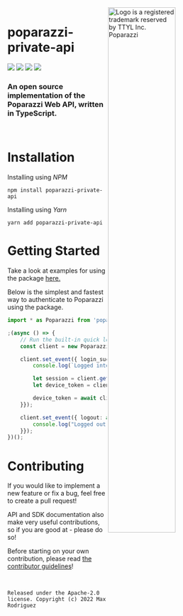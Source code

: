 <img src="https://user-images.githubusercontent.com/33995146/169403681-6f3abfb0-10f4-4c2c-9ef4-fe7704142b58.jpg" alt="Logo is a registered trademark reserved by TTYL Inc. Poparazzi" align="right" width="55%"/>

# poparazzi-private-api

![](https://img.shields.io/github/last-commit/Max-Rodriguez/poparazzi-private-api) ![](https://img.shields.io/github/issues/Max-Rodriguez/poparazzi-private-api) ![](https://img.shields.io/github/issues-closed/Max-Rodriguez/poparazzi-private-api) ![](https://img.shields.io/github/license/Max-Rodriguez/poparazzi-private-api)

### An open source implementation of the Poparazzi Web API, written in TypeScript.
<br>

# Installation
Installing using _NPM_
```
npm install poparazzi-private-api
```
Installing using _Yarn_
```
yarn add poparazzi-private-api
```

# Getting Started
Take a look at examples for using the package [here.](examples/)

Below is the simplest and fastest way to authenticate to Poparazzi using the package.
```typescript
import * as Poparazzi from 'poparazzi-private-api';

;(async () => {
    // Run the built-in quick login console prompt
    const client = new Poparazzi.Client({ interactive_login: true });

    client.set_event({ login_success: async () => {
        console.log(`Logged into Poparazzi!`);

        let session = client.get_session();
        let device_token = client.get_device_token();

        device_token = await client.end_session(); // Logout
    }});

    client.set_event({ logout: async () => {
        console.log("Logged out of Poparazzi.");
    }});
})();
```

# Contributing
If you would like to implement a new feature or fix a bug, feel free to create a pull request!

API and SDK documentation also make very useful contributions, so if you are good at - please do so!

Before starting on your own contribution, please read [the contributor guidelines](CONTRIBUTING.md)!

<br>

```
Released under the Apache-2.0 license. Copyright (c) 2022 Max Rodriguez
```
